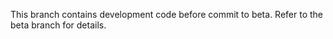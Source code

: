 This branch contains development code before commit to beta. 
Refer to the beta branch for details.

     
